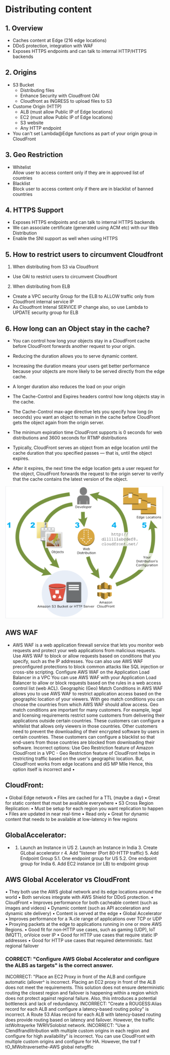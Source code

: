# Distributing content
## 1. Overview		
- Caches content at Edge (216 edge locations)		
- DDoS protection, integration with WAF		
- Exposes HTTPS endpoints and can talk to internal HTTP/HTTPS backends		

## 2. Origins		
- S3 Bucket		
  - Distributing files		
  - Enhance Security with Cloudfront OAI		
  - Cloudfront as INGRESS to upload files to S3		
- Custome Origin (HTTP)		
  - ALB (must allow Public IP of Edge locations)		
  - EC2 (must allow Public IP of Edge locations)		
  - S3 website		
  - Any HTTP endpoint 		
- You can't set Lambda@Edge functions as part of your origin group in CloudFront		
## 3. Geo Restriction		
- Whitelist		
Allow user to access content only if they are in approved list of countries		
- Blacklist		
Block user to access content only if there are in blacklist of banned countries		
## 4. HTTPS Support		
- Exposes HTTPS endpoints and can talk to internal HTTPS backends		
- We can associate certificate (generated using ACM etc) with our Web Distribution		
- Enable the SNI support as well when using HTTPS		
## 5. How to restrict users to circumvent Cloudfront
1. When distributing from S3  via Cloudfront
- Use OAI to restrict users to circumvent Cloudfront											
2. When distributing from ELB											
- Create a VPC security Group for the ELB to ALLOW traffic only from Cloudfront internal service IP											
- As Cloudfront Intenal SERVICE IP change also, so use Lambda to UPDATE security group for ELB											
## 6. How long can an Object stay in the cache?											
- You can control how long your objects stay in a CloudFront cache before CloudFront forwards another request to your origin. 
- Reducing the duration allows you to serve dynamic content. 
- Increasing the duration means your users get better performance because your objects are more likely to be served directly from the edge cache. 
- A longer duration also reduces the load on your origin
- The Cache-Control and Expires headers control how long objects stay in the cache. 
- The Cache-Control max-age directive lets you specify how long (in seconds) you want an object to remain in the cache before CloudFront gets the object again from the origin server.

- The minimum expiration time CloudFront supports is 0 seconds for web distributions and 3600 seconds for RTMP distributions
- Typically, CloudFront serves an object from an edge location until the cache duration that you specified passes — that is, until the object expires. 
- After it expires, the next time the edge location gets a user request for the object, CloudFront forwards the request to the origin server to verify that the cache contains the latest version of the object. 
<img src="images/1.png" width=500>


## AWS WAF
- AWS WAF is a web application firewall service that lets you monitor web requests and protect your web applications from malicious requests. Use AWS WAF to block or allow requests based on conditions that you specify, such as the IP addresses. You can also use AWS WAF preconfigured protections to block common attacks like SQL injection or cross-site scripting. Configure AWS WAF on the Application Load Balancer in a VPC You can use AWS WAF with your Application Load Balancer to allow or block requests based on the rules in a web access control list (web ACL). Geographic (Geo) Match Conditions in AWS WAF allows you to use AWS WAF to restrict application access based on the geographic location of your viewers. With geo match conditions you can choose the countries from which AWS WAF should allow access. Geo match conditions are important for many customers. For example, legal and licensing requirements restrict some customers from delivering their applications outside certain countries. These customers can configure a whitelist that allows only viewers in those countries. Other customers need to prevent the downloading of their encrypted software by users in certain countries. These customers can configure a blacklist so that end-users from those countries are blocked from downloading their software. Incorrect options: Use Geo Restriction feature of Amazon CloudFront in a VPC - Geo Restriction feature of CloudFront helps in restricting traffic based on the user's geographic location. But, CloudFront works from edge locations and diS MP Mlle Hence, this option itself is incorrect and • 

## CloudFront:
• Global Edge network • Files are cached for a TTL (maybe a day) • Great for static content that must be available everywhere 
• S3 Cross Region Replication: • Must be setup for each region you want replication to happen • Files are updated in near real-time • Read only • Great for dynamic content that needs to be available at low-latency in few regions 

## GlobalAccelerator:
- 1. Launch an Instance in US 2. Launch an Instance in India 3. Create GLobal accelerator r 4. Add "listener (Port 80-HTTP traffic) 5. Add Endpoint Group 5.1. One endpoint group for US 5.2. One endpoint group for India 6. Add EC2 instance (or LB) to endpoint group 

## AWS Global Accelerator vs CloudFront 
• They both use the AWS global network and its edge locations around the world • Both services integrate with AWS Shield for DDoS protection. 
• CloudFront • Improves performance for both cacheable content (such as images and videos) • Dynamic content (such as API acceleration and dynamic site delivery) • Content is served at the edge 
• Global Accelerator • Improves performance for a ‘A.cle range of applications over TCP or UDP • Proxying packets at the edge to applications running in one or more AWS Regions. • Good fit for non-HTTP use cases, such as gaming (UDP), loT (MQTT), orVoice over IP • Good for HTTP use cases that require static IP addresses • Good for HTTP use cases that required deterministic. fast regional failover 

### CORRECT: "Configure AWS Global Accelerator and configure the ALBS as targets" is the correct answer. 
INCORRECT: "Place an EC2 Proxy in front of the ALB and configure automatic (allover^ is incorrect. Placing an EC2 proxy in front of the ALB does not meet the requirements. This solution does not ensure deterministic routing the closest region and failover is happening within a region which does not protect against regional failure. Also, this introduces a potential bottleneck and lack of redundancy. 
INCORRECT: "Create a ROUGESS:Alias record for each ALB and configure a latency-based routing policy" is incorrect. A Route 53 Alias record for each ALB with latency-based routing does provide routing based on latency and failover. However, the traffic istWoltrayerke 1WRIVSolobist network. 
INCORRECT: "Use a Clendlfrandlitribution with multiple custom origins in each region and configure for high availability" is incorrect. You can use CloudFront 
with multiple custom origins and configure for HA. However, the traf f tO_MWoltraversethe-AWS global netvgffic 

